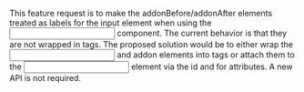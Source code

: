 This feature request is to make the addonBefore/addonAfter elements treated as labels for the input element when using the <Input /> component. The current behavior is that they are not wrapped in <label> tags. The proposed solution would be to either wrap the <input /> and addon elements into <label> tags or attach them to the <input /> element via the id and for attributes. A new API is not required.
